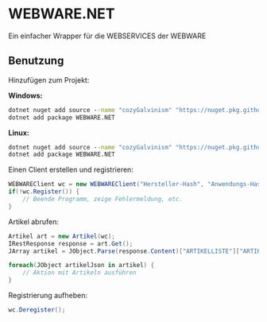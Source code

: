 # WEBWARE.NET

Ein einfacher Wrapper für die WEBSERVICES der WEBWARE

## Benutzung

Hinzufügen zum Projekt:

**Windows:**

```cmd
dotnet nuget add source --name "cozyGalvinism" "https://nuget.pkg.github.com/cozyGalvinism/index.json" --username "[YOUR GITHUB USERNAME]" --password "[YOUR GITHUB PASSWORD OR ACCESS TOKEN]"
dotnet add package WEBWARE.NET
```

**Linux:**

```cmd
dotnet nuget add source --name "cozyGalvinism" "https://nuget.pkg.github.com/cozyGalvinism/index.json" --username "[YOUR GITHUB USERNAME]" --password "[YOUR GITHUB PASSWORD OR ACCESS TOKEN]" --store-password-in-clear-text
dotnet add package WEBWARE.NET
```

Einen Client erstellen und registrieren:

```cs
WEBWAREClient wc = new WEBWAREClient("Hersteller-Hash", "Anwendungs-Hash", "Secret", 1, "Host", 443, "/WWSVC/");
if(!wc.Register()) {
    // Beende Programm, zeige Fehlermeldung, etc.
}
```

Artikel abrufen:

```cs
Artikel art = new Artikel(wc);
IRestResponse response = art.Get();
JArray artikel = JObject.Parse(response.Content)["ARTIKELLISTE"]["ARTIKEL"] as JArray;

foreach(JObject artikelJson in artikel) {
    // Aktion mit Artikeln ausführen
}
```

Registrierung aufheben:

```cs
wc.Deregister();
```
